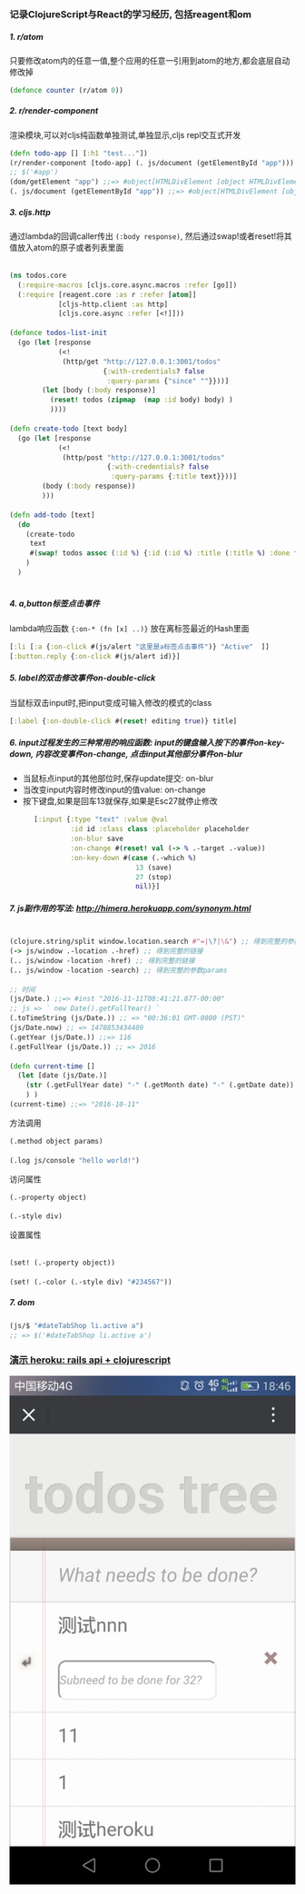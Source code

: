 
### 记录ClojureScript与React的学习经历, 包括reagent和om

##### 1. r/atom 
只要修改atom内的任意一值,整个应用的任意一引用到atom的地方,都会底层自动修改掉
```clojure
(defonce counter (r/atom 0))
```
##### 2. r/render-component
渲染模块,可以对cljs纯函数单独测试,单独显示,cljs repl交互式开发
```clojure
(defn todo-app [] [:h1 "test..."])
(r/render-component [todo-app] (. js/document (getElementById "app"))) 
;; $('#app')
(dom/getElement "app") ;;=> #object[HTMLDivElement [object HTMLDivElement]]
(. js/document (getElementById "app")) ;;=> #object[HTMLDivElement [object HTMLDivElement]]

```
##### 3. cljs.http
通过lambda的回调caller传出 `(:body response)`, 然后通过swap!或者reset!将其值放入atom的原子或者列表里面
```clojure

(ns todos.core
  (:require-macros [cljs.core.async.macros :refer [go]])
  (:require [reagent.core :as r :refer [atom]]
            [cljs-http.client :as http]
            [cljs.core.async :refer [<!]]))

(defonce todos-list-init
  (go (let [response
            (<!
             (http/get "http://127.0.0.1:3001/todos"
                       {:with-credentials? false
                        :query-params {"since" ""}}))]
        (let [body (:body response)]
          (reset! todos (zipmap  (map :id body) body) )
          ))))

(defn create-todo [text body]
  (go (let [response
            (<!
             (http/post "http://127.0.0.1:3001/todos"
                        {:with-credentials? false
                         :query-params {:title text}}))]
        (body (:body response))
        )))
        
(defn add-todo [text]
  (do
    (create-todo
     text
     #(swap! todos assoc (:id %) {:id (:id %) :title (:title %) :done false}))
    )
  )
  
```

##### 4. a,button标签点击事件
lambda响应函数 `{:on-* (fn [x] ..)}` 放在离标签最近的Hash里面
```clojure
[:li [:a {:on-click #(js/alert "这里是a标签点击事件")} "Active"  ]]
[:button.reply {:on-click #(js/alert id)}]
```
##### 5. label的双击修改事件on-double-click
当鼠标双击input时,把input变成可输入修改的模式的class
```clojure
[:label {:on-double-click #(reset! editing true)} title]
```
##### 6. input过程发生的三种常用的响应函数: input的键盘输入按下的事件on-key-down, 内容改变事件on-change, 点击input其他部分事件on-blur
* 当鼠标点input的其他部位时,保存update提交: on-blur
* 当改变input内容时修改input的值value: on-change
* 按下键盘,如果是回车13就保存,如果是Esc27就停止修改
```clojure
      [:input {:type "text" :value @val
               :id id :class class :placeholder placeholder
               :on-blur save
               :on-change #(reset! val (-> % .-target .-value))
               :on-key-down #(case (.-which %)
                               13 (save)
                               27 (stop)
                               nil)}]
```

##### 7. js副作用的写法: http://himera.herokuapp.com/synonym.html

```clojure

(clojure.string/split window.location.search #"=|\?|\&") ;; 得到完整的参数params
(-> js/window .-location .-href) ;; 得到完整的链接
(.. js/window -location -href) ;; 得到完整的链接
(.. js/window -location -search) ;; 得到完整的参数params

;; 时间
(js/Date.) ;;=> #inst "2016-11-11T08:41:21.877-00:00"
;; js => ` new Date().getFullYear() `
(.toTimeString (js/Date.)) ;; => "00:36:01 GMT-0800 (PST)"
(js/Date.now) ;; => 1478853434489
(.getYear (js/Date.)) ;;=> 116
(.getFullYear (js/Date.)) ;; => 2016

(defn current-time []
  (let [date (js/Date.)]
    (str (.getFullYear date) "-" (.getMonth date) "-" (.getDate date))
    ) )
(current-time) ;;=> "2016-10-11"

```

方法调用

```clojure
(.method object params)

(.log js/console "hello world!")
```
访问属性

```clojure
(.-property object)

(.-style div)

```
设置属性

```clojure

(set! (.-property object))

(set! (.-color (.-style div) "#234567"))

```

##### 7. dom 
```clojure
(js/$ "#dateTabShop li.active a")
;; => $('#dateTabShop li.active a')
```

### [演示 heroku: rails api + clojurescript](http://todos-tree.herokuapp.com/todos-tree)

![](./todos.jpeg)
